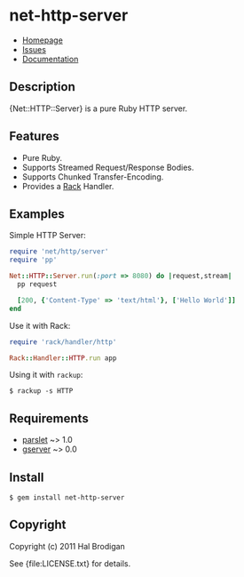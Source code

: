 # net-http-server

* [Homepage](http://github.com/postmodern/net-http-server)
* [Issues](http://github.com/postmodern/net-http-server/issues)
* [Documentation](http://rubydoc.info/gems/net-http-server)

## Description

{Net::HTTP::Server} is a pure Ruby HTTP server.

## Features

* Pure Ruby.
* Supports Streamed Request/Response Bodies.
* Supports Chunked Transfer-Encoding.
* Provides a [Rack](http://rack.rubyforge.org/) Handler.

## Examples

Simple HTTP Server:

```ruby
require 'net/http/server'
require 'pp'

Net::HTTP::Server.run(:port => 8080) do |request,stream|
  pp request

  [200, {'Content-Type' => 'text/html'}, ['Hello World']]
end
```

Use it with Rack:

```ruby
require 'rack/handler/http'

Rack::Handler::HTTP.run app
```

Using it with `rackup`:

```shell
$ rackup -s HTTP
```

## Requirements

* [parslet](http://rubygems.org/gems/parslet) ~> 1.0
* [gserver](https://rubygems.org/gems/gserver) ~> 0.0

## Install

```shell
$ gem install net-http-server
```

## Copyright

Copyright (c) 2011 Hal Brodigan

See {file:LICENSE.txt} for details.
